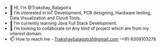- 👋 Hi, I’m @Trakshay_Balagotra
- 👀 I’m interested in IoT Development, PCB designing, Hardware testing, Data Visualization and Cloud Tools.
- 🌱 I’m currently learning Java Full Stack Development.
- 💞️ I’m looking to collaborate on Any kind of project which are from my interest domain.
- 📫 How to reach me - Trakshaybalagotra1@gmail.com
                      -+91-8308103278

<!---
Trakshay-pragyastra/Trakshay-pragyastra is a ✨ special ✨ repository because its `README.md` (this file) appears on your GitHub profile.
You can click the Preview link to take a look at your changes.
--->
